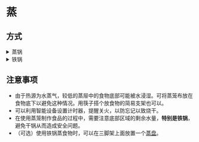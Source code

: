 # 蒸

## 方式

<details>
<summary>蒸锅</summary>

蒸锅为多层结构，最底部用于盛水，利用水开后产生的水蒸气的热量，加热上层食物。
#### 流程
蒸锅最底层加入适量水——将食物放于上层蒸屉中——蒸锅放于火上加热

</Details>

<Details>
<Summary>铁锅</summary>

如果没有蒸锅，只有普通的铁锅（非平底锅），可以在锅底放置一个三脚架，并注入足够的水，以此达到类似于蒸锅的效果。
#### 流程
铁锅底部加入足量水———放入三脚架———将食物置于三脚架上———开火关盖

</Details>

## 注意事项

* 由于热源为水蒸气，较低的蒸屉中的食物底部可能被水浸湿。可将蒸笼布放在食物底下以避免这种情况。用筷子搭个放食物的简易支架也可以。
* 可以利用智能设备设置计时器，提醒关火，以防忘记以致烧干。
* 在使用蒸笼制作食品的过程中，需要注意底部区域的剩余水量，**特别是铁锅**，避免干锅从而造成安全问题。
* （可选）使用铁锅蒸食物时，可以在三脚架上面放置一个[蒸盘](./pic/蒸盘.jpg)。